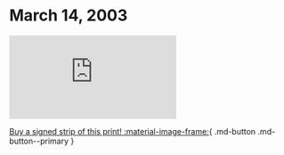 # March 14, 2003

![](https://www.achewood.com/comic.php?date=03142003)

[Buy a signed strip of this print! :material-image-frame:](https://achewood-holiday-pop-up.myshopify.com/products/strip#03142003){ .md-button .md-button--primary }

